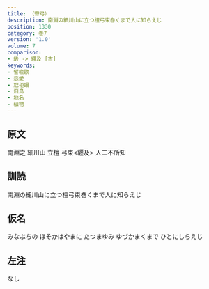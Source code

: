```yaml
---
title: （寄弓）
description: 南淵の細川山に立つ檀弓束巻くまで人に知らえじ
position: 1330
category: 巻7
version: '1.0'
volume: 7
comparison:
- 級 -> 纒及 [古]
keywords:
- 譬喩歌
- 恋愛
- 尫柜蹋
- 飛鳥
- 地名
- 植物
---
```


## 原文

南淵之 細川山 立檀 弓束<纒及> 人二不所知

## 訓読

南淵の細川山に立つ檀弓束巻くまで人に知らえじ

## 仮名

みなぶちの ほそかはやまに たつまゆみ ゆづかまくまで ひとにしらえじ

## 左注

なし
